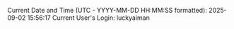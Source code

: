 Current Date and Time (UTC - YYYY-MM-DD HH:MM:SS formatted): 2025-09-02 15:56:17
Current User's Login: luckyaiman
